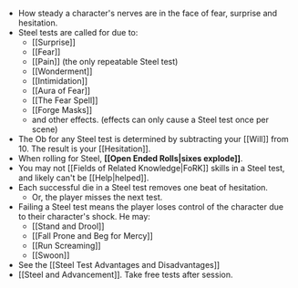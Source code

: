 - How steady a character's nerves are in the face of fear, surprise and hesitation. 
- Steel tests are called for due to:
	- [[Surprise]]
	- [[Fear]]
	- [[Pain]] (the only repeatable Steel test)
	- [[Wonderment]]  
	- [[Intimidation]]
	- [[Aura of Fear]]
	- [[The Fear Spell]]
	- [[Forge Masks]]
	- and other effects. (effects can only cause a Steel test once per scene)
- The Ob for any Steel test is determined by subtracting your [[Will]] from 10. The result is your [[Hesitation]].
- When rolling for Steel, **[[Open Ended Rolls|sixes explode]]**.
- You may not [[Fields of Related Knowledge|FoRK]] skills in a Steel test, and likely can't be [[Help|helped]].
- Each successful die in a Steel test removes one beat of hesitation.
	- Or, the player misses the next test. 
- Failing a Steel test means the player loses control of the character due to their character's shock. He may:
	- [[Stand and Drool]]
	- [[Fall Prone and Beg for Mercy]]
	- [[Run Screaming]]
	- [[Swoon]]
- See the [[Steel Test Advantages and Disadvantages]]
- [[Steel and Advancement]]. Take free tests after session. 